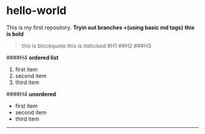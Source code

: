# hello-world
This is my first repository.
**Tryin out branches +(using basic md tags)** **this is bold**
>this is blockquote
*this is italicised*
#H1
##H2
###H3

####H4 **ordered list**
1. first item
2. second item
3. third item

####H4 **unordered**
- first item
- second item
- third item

---



